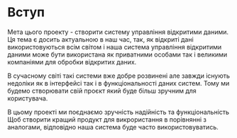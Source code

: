 # Вступ

Мета цього проекту - створити систему управління відкритими даними. Ця тема є досить актуальною в наш час, так, як відкриті дані використовуються всім світом і наша система управління відкритими даними може бути використана як приватними особами так і великими компаніями для обробки відкритих даних. 

В сучасному світі такі системи вже добре розвинені але завжди існують недоліки як в інтерфейсі так і в функціональності даних систем. Тому ми будемо створювати свій проєкт який буде більш зручним для користувача. 

В цьому проекті ми поєднаємо зручність надійність та функціональність Щоб створити кращий продукт для викрористання в порівнянні з аналогами, відповідно наша система буде часто використовуватись.

